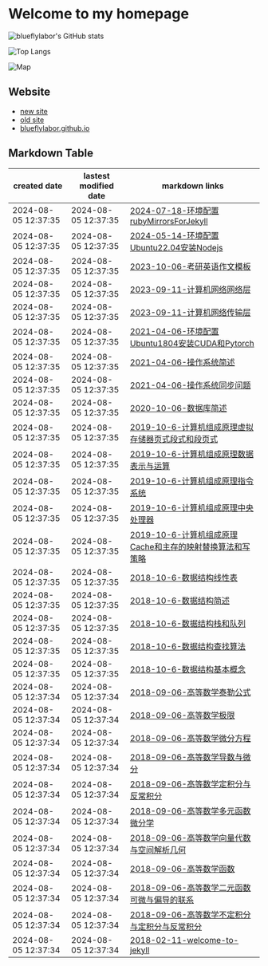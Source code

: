 # Welcome to my homepage

![blueflylabor's GitHub stats](https://github-readme-stats.vercel.app/api?username=blueflylabor&count_private=true&theme=dark)

![Top Langs](https://github-readme-stats.vercel.app/api/top-langs?username=blueflylabor&layout=compact&count_private=true&theme=dark)

![Map](https://rf.revolvermaps.com/h/m/a/0/ff0000/128/0/5h6pyj9unzd.png)

## Website
- [new site](https://www.cnblogs.com/blueflylabor)
- [old site](https://www.cnblogs.com/Carrawayang)
- [blueflylabor.github.io](https://blueflylabor.github.io)

## Markdown Table 


|created date|lastest modified date|markdown links|
|-|-|-|
|2024-08-05 12:37:35|2024-08-05 12:37:35|[2024-07-18-环境配置rubyMirrorsForJekyll](https://github.com/blueflylabor/blueflylabor/blob/master/posts/2024-07-18-环境配置rubyMirrorsForJekyll.md)
|2024-08-05 12:37:35|2024-08-05 12:37:35|[2024-05-14-环境配置Ubuntu22.04安装Nodejs](https://github.com/blueflylabor/blueflylabor/blob/master/posts/2024-05-14-环境配置Ubuntu22.04安装Nodejs.md)
|2024-08-05 12:37:35|2024-08-05 12:37:35|[2023-10-06-考研英语作文模板](https://github.com/blueflylabor/blueflylabor/blob/master/posts/2023-10-06-考研英语作文模板.md)
|2024-08-05 12:37:35|2024-08-05 12:37:35|[2023-09-11-计算机网络网络层](https://github.com/blueflylabor/blueflylabor/blob/master/posts/2023-09-11-计算机网络网络层.md)
|2024-08-05 12:37:35|2024-08-05 12:37:35|[2023-09-11-计算机网络传输层](https://github.com/blueflylabor/blueflylabor/blob/master/posts/2023-09-11-计算机网络传输层.md)
|2024-08-05 12:37:35|2024-08-05 12:37:35|[2021-04-06-环境配置Ubuntu1804安装CUDA和Pytorch](https://github.com/blueflylabor/blueflylabor/blob/master/posts/2021-04-06-环境配置Ubuntu1804安装CUDA和Pytorch.md)
|2024-08-05 12:37:35|2024-08-05 12:37:35|[2021-04-06-操作系统简述](https://github.com/blueflylabor/blueflylabor/blob/master/posts/2021-04-06-操作系统简述.md)
|2024-08-05 12:37:35|2024-08-05 12:37:35|[2021-04-06-操作系统同步问题](https://github.com/blueflylabor/blueflylabor/blob/master/posts/2021-04-06-操作系统同步问题.md)
|2024-08-05 12:37:35|2024-08-05 12:37:35|[2020-10-06-数据库简述](https://github.com/blueflylabor/blueflylabor/blob/master/posts/2020-10-06-数据库简述.md)
|2024-08-05 12:37:35|2024-08-05 12:37:35|[2019-10-6-计算机组成原理虚拟存储器页式段式和段页式](https://github.com/blueflylabor/blueflylabor/blob/master/posts/2019-10-6-计算机组成原理虚拟存储器页式段式和段页式.md)
|2024-08-05 12:37:35|2024-08-05 12:37:35|[2019-10-6-计算机组成原理数据表示与运算](https://github.com/blueflylabor/blueflylabor/blob/master/posts/2019-10-6-计算机组成原理数据表示与运算.md)
|2024-08-05 12:37:35|2024-08-05 12:37:35|[2019-10-6-计算机组成原理指令系统](https://github.com/blueflylabor/blueflylabor/blob/master/posts/2019-10-6-计算机组成原理指令系统.md)
|2024-08-05 12:37:35|2024-08-05 12:37:35|[2019-10-6-计算机组成原理中央处理器](https://github.com/blueflylabor/blueflylabor/blob/master/posts/2019-10-6-计算机组成原理中央处理器.md)
|2024-08-05 12:37:35|2024-08-05 12:37:35|[2019-10-6-计算机组成原理Cache和主存的映射替换算法和写策略](https://github.com/blueflylabor/blueflylabor/blob/master/posts/2019-10-6-计算机组成原理Cache和主存的映射替换算法和写策略.md)
|2024-08-05 12:37:35|2024-08-05 12:37:35|[2018-10-6-数据结构线性表](https://github.com/blueflylabor/blueflylabor/blob/master/posts/2018-10-6-数据结构线性表.md)
|2024-08-05 12:37:35|2024-08-05 12:37:35|[2018-10-6-数据结构简述](https://github.com/blueflylabor/blueflylabor/blob/master/posts/2018-10-6-数据结构简述.md)
|2024-08-05 12:37:35|2024-08-05 12:37:35|[2018-10-6-数据结构栈和队列](https://github.com/blueflylabor/blueflylabor/blob/master/posts/2018-10-6-数据结构栈和队列.md)
|2024-08-05 12:37:35|2024-08-05 12:37:35|[2018-10-6-数据结构查找算法](https://github.com/blueflylabor/blueflylabor/blob/master/posts/2018-10-6-数据结构查找算法.md)
|2024-08-05 12:37:35|2024-08-05 12:37:35|[2018-10-6-数据结构基本概念](https://github.com/blueflylabor/blueflylabor/blob/master/posts/2018-10-6-数据结构基本概念.md)
|2024-08-05 12:37:34|2024-08-05 12:37:34|[2018-09-06-高等数学泰勒公式](https://github.com/blueflylabor/blueflylabor/blob/master/posts/2018-09-06-高等数学泰勒公式.md)
|2024-08-05 12:37:34|2024-08-05 12:37:34|[2018-09-06-高等数学极限](https://github.com/blueflylabor/blueflylabor/blob/master/posts/2018-09-06-高等数学极限.md)
|2024-08-05 12:37:34|2024-08-05 12:37:34|[2018-09-06-高等数学微分方程](https://github.com/blueflylabor/blueflylabor/blob/master/posts/2018-09-06-高等数学微分方程.md)
|2024-08-05 12:37:34|2024-08-05 12:37:34|[2018-09-06-高等数学导数与微分](https://github.com/blueflylabor/blueflylabor/blob/master/posts/2018-09-06-高等数学导数与微分.md)
|2024-08-05 12:37:34|2024-08-05 12:37:34|[2018-09-06-高等数学定积分与反常积分](https://github.com/blueflylabor/blueflylabor/blob/master/posts/2018-09-06-高等数学定积分与反常积分.md)
|2024-08-05 12:37:34|2024-08-05 12:37:34|[2018-09-06-高等数学多元函数微分学](https://github.com/blueflylabor/blueflylabor/blob/master/posts/2018-09-06-高等数学多元函数微分学.md)
|2024-08-05 12:37:34|2024-08-05 12:37:34|[2018-09-06-高等数学向量代数与空间解析几何](https://github.com/blueflylabor/blueflylabor/blob/master/posts/2018-09-06-高等数学向量代数与空间解析几何.md)
|2024-08-05 12:37:34|2024-08-05 12:37:34|[2018-09-06-高等数学函数](https://github.com/blueflylabor/blueflylabor/blob/master/posts/2018-09-06-高等数学函数.md)
|2024-08-05 12:37:34|2024-08-05 12:37:34|[2018-09-06-高等数学二元函数可微与偏导的联系​](https://github.com/blueflylabor/blueflylabor/blob/master/posts/2018-09-06-高等数学二元函数可微与偏导的联系​.md)
|2024-08-05 12:37:34|2024-08-05 12:37:34|[2018-09-06-高等数学不定积分与定积分与反常积分](https://github.com/blueflylabor/blueflylabor/blob/master/posts/2018-09-06-高等数学不定积分与定积分与反常积分.md)
|2024-08-05 12:37:34|2024-08-05 12:37:34|[2018-02-11-welcome-to-jekyll](https://github.com/blueflylabor/blueflylabor/blob/master/posts/2018-02-11-welcome-to-jekyll.md)
